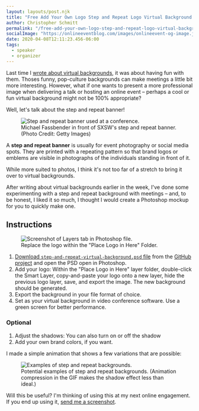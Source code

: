 ```yaml
---
layout: layouts/post.njk
title: "Free Add Your Own Logo Step and Repeat Logo Virtual Background Mockup"
author: Christopher Schmitt
permalink: "/free-add-your-own-logo-step-and-repeat-logo-virtual-background-mockup/"
socialImage: "https://onlineeventblog.com/images/onlineevent-og-image.jpg"
date: 2020-04-08T12:11:23.456-06:00
tags:
  - speaker
  - organizer
---
```


Last time I [wrote about virtual backgrounds](/fun-backgrounds-for-zoom-green-screen-backgrounds/), it was about having fun with them. Thoses funny, pop-culture backgrounds can make meetings a little bit more interesting. However, what if one wants to present a more professional image when delivering a talk or hosting an online event – perhaps a cool or fun virtual background might not be 100% appropriate?

Well, let's talk about the step and repeat banner!

<figure>
    <img src="/images/blog/2020-04-08-sxsw-step-and-repeat.jpg" alt="Step and repeat banner used at a conference." loading="lazy">
    <figcaption>Michael Fassbender in front of SXSW's step and repeat banner. (Photo Credit: Getty Images)</figcaption>
</figure>

A **step and repeat banner** is usually for event photography or social media spots. They are printed with a repeating pattern so that brand logos or emblems are visible in photographs of the individuals standing in front of it. 

While more suited to photos, I think it's not too far of a stretch to bring it over to virtual backgrounds.

After writing about virtual backgrounds earlier in the week, I've done some experimenting with a step and repeat background with meetings – and, to be honest, I liked it so much, I thought I would create a Photoshop mockup for you to quickly make one.

## Instructions

<figure>
    <img src="/images/blog/2020-04-08-photoshop-layers.png" alt="Screenshot of Layers tab in Photoshop file." loading="lazy">
    <figcaption>Replace the logo within the "Place Logo in Here" Folder.</figcaption>
</figure>

1. [Download `step-and-repeat-virtual-background.psd` file](https://GitHub.com/teleject/step-and-repeat-virtual-background/archive/master.zip) from the [GitHub project](https://github.com/teleject/step-and-repeat-virtual-background) and open the PSD open in Photoshop.
2. Add your logo: Within the "Place Logo in Here" layer folder, double-click the Smart Layer, copy-and-paste your logo onto a new layer, hide the previous logo layer, save, and export the image. The new background should be generated. 
3. Export the background in your file format of choice.
4. Set as your virtual background in video conference software. Use a green screen for better performance.

### Optional

1. Adjust the shadows: You can also turn on or off the shadow 
2. Add your own brand colors, if you want.


I made a simple animation that shows a few variations that are possible:

<figure>
    <img src="/images/blog/2020-04-08-examples.gif" alt="Examples of step and repeat backgrounds." loading="lazy">
    <figcaption>Potential examples of step and repeat backgrounds. (Animation compression in the GIF makes the shadow effect less than ideal.)</figcaption>
</figure>

Will this be useful? I'm thinking of using this at my next online engagement. If you end up using it, [send me a screenshot](https://twitter.com/@teleject).